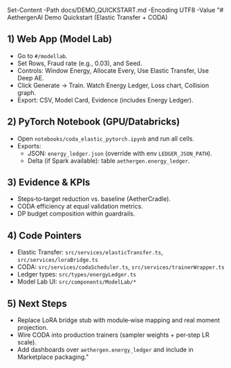 Set-Content -Path docs/DEMO_QUICKSTART.md -Encoding UTF8 -Value "# AethergenAI Demo Quickstart (Elastic Transfer + CODA)

## 1) Web App (Model Lab)
- Go to `#/modellab`.
- Set Rows, Fraud rate (e.g., 0.03), and Seed.
- Controls: Window Energy, Allocate Every, Use Elastic Transfer, Use Deep AE.
- Click Generate → Train. Watch Energy Ledger, Loss chart, Collision graph.
- Export: CSV, Model Card, Evidence (includes Energy Ledger).

## 2) PyTorch Notebook (GPU/Databricks)
- Open `notebooks/coda_elastic_pytorch.ipynb` and run all cells.
- Exports:
  - JSON: `energy_ledger.json` (override with env `LEDGER_JSON_PATH`).
  - Delta (if Spark available): table `aethergen.energy_ledger`.

## 3) Evidence & KPIs
- Steps‑to‑target reduction vs. baseline (AetherCradle).
- CODA efficiency at equal validation metrics.
- DP budget composition within guardrails.

## 4) Code Pointers
- Elastic Transfer: `src/services/elasticTransfer.ts`, `src/services/loraBridge.ts`
- CODA: `src/services/codaScheduler.ts`, `src/services/trainerWrapper.ts`
- Ledger types: `src/types/energyLedger.ts`
- Model Lab UI: `src/components/ModelLab/*`

## 5) Next Steps
- Replace LoRA bridge stub with module‑wise mapping and real moment projection.
- Wire CODA into production trainers (sampler weights + per‑step LR scale).
- Add dashboards over `aethergen.energy_ledger` and include in Marketplace packaging."